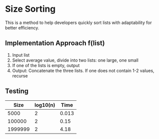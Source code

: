 # Size Sorting

This is a method to help developers quickly sort lists with adaptability for better efficiency.

## Implementation Approach f(list)
1. Input list
2. Select average value, divide into two lists: one large, one small
3. If one of the lists is empty, output
4. Output: Concatenate the three lists. If one does not contain 1-2 values, recurse

## Testing
| Size   | log10(n) | Time |
|--------|----------|------|
| 5000   | 2        | 0.013|
| 100000 | 2        | 0.15 |
| 1999999| 2        | 4.18 |
